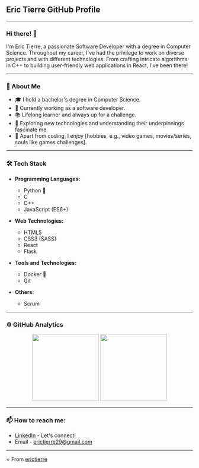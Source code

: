 ## Eric Tierre GitHub Profile

---

### Hi there! 👋

I'm Eric Tierre, a passionate Software Developer with a degree in Computer Science. Throughout my career, I've had the privilege to work on diverse projects and with different technologies. From crafting intricate algorithms in C++ to building user-friendly web applications in React, I've been there!

---

### 🧐 About Me

- 🎓 I hold a bachelor's degree in Computer Science.
- 💼 Currently working as a software developer.
- 📚 Lifelong learner and always up for a challenge.
- 🌱 Exploring new technologies and understanding their underpinnings fascinate me.
- 🎨 Apart from coding, I enjoy [hobbies, e.g., video games, movies/series, souls like games challenges].

---

### 🛠️ Tech Stack

- **Programming Languages:** 
    - Python 🐍
    - C
    - C++
    - JavaScript (ES6+)
  
- **Web Technologies:**
    - HTML5 
    - CSS3 (SASS)
    - React
    - Flask
  
- **Tools and Technologies:**
    - Docker 🐳
    - Git
    
- **Others:** 
    - Scrum

---

### ⚙️ GitHub Analytics

<p align="center">
  <img height="180em" src="https://github-readme-stats.vercel.app/api?username=erictierre&show_icons=true&hide_title=true&count_private=true&include_all_commits=true&theme=default"/>
  <img height="180em" src="https://github-readme-stats.vercel.app/api/top-langs/?username=erictierre&layout=compact&langs_count=8&theme=default"/>
</p>

---

### 📫 How to reach me:

- [LinkedIn](https://www.linkedin.com/in/erictierre/) - Let's connect!
- Email - erictierre29@gmail.com

---

⭐ From [erictierre](https://github.com/erictierre)

